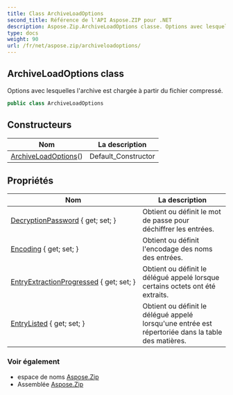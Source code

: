 ```yaml
---
title: Class ArchiveLoadOptions
second_title: Référence de l'API Aspose.ZIP pour .NET
description: Aspose.Zip.ArchiveLoadOptions classe. Options avec lesquelles larchive est chargée à partir du fichier compressé.
type: docs
weight: 90
url: /fr/net/aspose.zip/archiveloadoptions/
---
```

## ArchiveLoadOptions class

Options avec lesquelles l'archive est chargée à partir du fichier compressé.

```csharp
public class ArchiveLoadOptions
```

## Constructeurs

| Nom | La description |
| --- | --- |
| [ArchiveLoadOptions](archiveloadoptions/)() | Default_Constructor |

## Propriétés

| Nom | La description |
| --- | --- |
| [DecryptionPassword](../../aspose.zip/archiveloadoptions/decryptionpassword/) { get; set; } | Obtient ou définit le mot de passe pour déchiffrer les entrées. |
| [Encoding](../../aspose.zip/archiveloadoptions/encoding/) { get; set; } | Obtient ou définit l'encodage des noms des entrées. |
| [EntryExtractionProgressed](../../aspose.zip/archiveloadoptions/entryextractionprogressed/) { get; set; } | Obtient ou définit le délégué appelé lorsque certains octets ont été extraits. |
| [EntryListed](../../aspose.zip/archiveloadoptions/entrylisted/) { get; set; } | Obtient ou définit le délégué appelé lorsqu'une entrée est répertoriée dans la table des matières. |

### Voir également

* espace de noms [Aspose.Zip](../../aspose.zip/)
* Assemblée [Aspose.Zip](../../)


